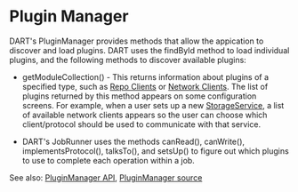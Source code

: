 # Plugin Manager

DART's PluginManager provides methods that allow the appication to discover and load plugins. DART uses the findById method to load individual plugins, and the following methods to discover available plugins:

* getModuleCollection() - This returns information about plugins of a specified type, such as [Repo Clients](repo_clients.md) or [Network Clients](network_clients.md). The list of plugins returned by this method appears on some configuration screens. For example, when a user sets up a new [StorageService](../../users/settings/storage_services.md), a list of available network clients appears so the user can choose which client/protocol should be used to communicate with that service.

* DART's JobRunner uses the methods canRead(), canWrite(), implementsProtocol(), talksTo(), and setsUp() to figure out which plugins to use to complete each operation within a job.

See also: [PluginManager API](https://aptrust.github.io/dart/PluginManager.html), [PluginManager source](https://github.com/APTrust/dart/blob/master/plugins/plugin_manager.js)
